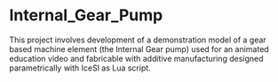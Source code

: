 # Internal_Gear_Pump
This project involves development of a demonstration model of a gear based machine element (the Internal Gear pump) used for an animated education video and fabricable with additive manufacturing designed parametrically with IceSl as Lua script.
